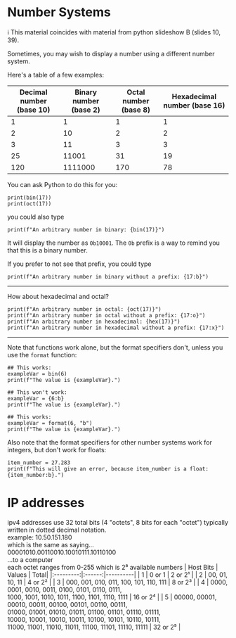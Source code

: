 # Number Systems

ℹ️ This material coincides with material from python slideshow B (slides 10, 39). 

Sometimes, you may wish to display a number using a different number system.

Here's a table of a few examples:

|Decimal number (base 10) | Binary number (base 2) | Octal number (base 8) | Hexadecimal number (base 16) |
|--|--|--|--|
|1|1|1|1|
|2|10|2|2|
|3|11|3|3|
|25|11001|31|19|
|120|1111000|170|78|

You can ask Python to do this for you:

```python3
print(bin(17))
print(oct(17))
```

you could also type

```python3
print(f"An arbitrary number in binary: {bin(17)}")
```

It will display the number as `0b10001`. The `0b` prefix is a way to remind you that this is a binary number.

If you prefer to not see that prefix, you could type

```python3
print(f"An arbitrary number in binary without a prefix: {17:b}")
```

-------------------

How about hexadecimal and octal?

```python3
print(f"An arbitrary number in octal: {oct(17)}")
print(f"An arbitrary number in octal without a prefix: {17:o}")
print(f"An arbitrary number in hexadecimal: {hex(17)}")
print(f"An arbitrary number in hexadecimal without a prefix: {17:x}")
```

---------------

Note that functions work alone, but the format specifiers don't, unless you use the `format` function:

```python3
## This works:
exampleVar = bin(6)
print(f"The value is {exampleVar}.")

## This won't work:
exampleVar = {6:b}
print(f"The value is {exampleVar}.")

## This works:
exampleVar = format(6, "b")
print(f"The value is {exampleVar}.")
```

Also note that the format specifiers for other number systems work for integers, but don't work for floats:

```python3
item_number = 27.283
print(f"This will give an error, because item_number is a float: {item_number:b}.")
```
# IP addresses
ipv4 addresses use 32 total bits (4 "octets", 8 bits for each "octet") typically written in dotted decimal notation.  
example: 10.50.151.180  
which is the same as saying...  
00001010.00110010.10010111.10110100   
...to a computer  
each octet ranges from 0-255 which is 2⁸ available numbers
|     Host Bits    | Values | Total|
|:---------:|:------:|----------|
|  1   |  0 or 1	   | 2 or 2¹ |
|  2   |  00, 01, 10, 11	| 4 or 2² |
|  3   |  000, 001, 010, 011, 100, 101, 110, 111  | 8 or 2³ |
|  4   |  0000, 0001, 0010, 0011, 0100, 0101, 0110, 0111,<br>1000, 1001, 1010, 1011, 1100, 1101, 1110, 1111 | 16 or 2⁴ |
|  5   |  00000, 00001, 00010, 00011, 00100, 00101, 00110, 00111,<br>01000, 01001, 01010, 01011, 01100, 01101, 01110, 01111,<br>10000, 10001, 10010, 10011, 10100, 10101, 10110, 10111,<br>11000, 11001, 11010, 11011, 11100, 11101, 11110, 11111  | 32 or 2⁵ |
  

